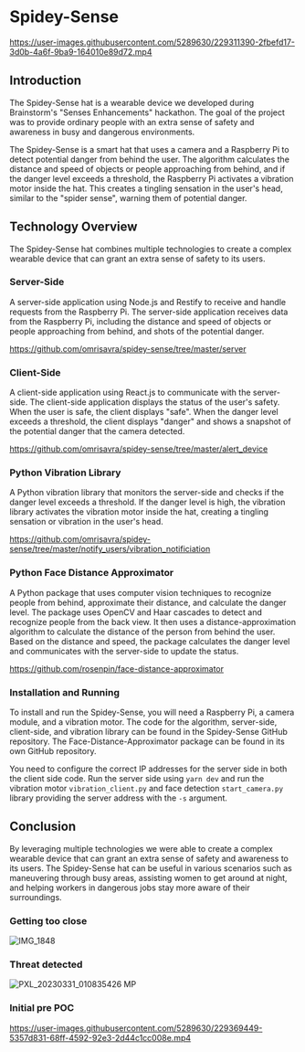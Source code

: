# Spidey-Sense


https://user-images.githubusercontent.com/5289630/229311390-2fbefd17-3d0b-4a6f-9ba9-164010e89d72.mp4



## Introduction

The Spidey-Sense hat is a wearable device we developed during Brainstorm's "Senses Enhancements" hackathon. The goal of the project was to provide ordinary people with an extra sense of safety and awareness in busy and dangerous environments.

The Spidey-Sense is a smart hat that uses a camera and a Raspberry Pi to detect potential danger from behind the user. The algorithm calculates the distance and speed of objects or people approaching from behind, and if the danger level exceeds a threshold, the Raspberry Pi activates a vibration motor inside the hat. This creates a tingling sensation in the user's head, similar to the "spider sense", warning them of potential danger.

## Technology Overview

The Spidey-Sense hat combines multiple technologies to create a complex wearable device that can grant an extra sense of safety to its users.

### Server-Side

A server-side application using Node.js and Restify to receive and handle requests from the Raspberry Pi. The server-side application receives data from the Raspberry Pi, including the distance and speed of objects or people approaching from behind, and shots of the potential danger.

https://github.com/omrisavra/spidey-sense/tree/master/server

### Client-Side

A client-side application using React.js to communicate with the server-side. The client-side application displays the status of the user's safety. When the user is safe, the client displays "safe". When the danger level exceeds a threshold, the client displays "danger" and shows a snapshot of the potential danger that the camera detected.

https://github.com/omrisavra/spidey-sense/tree/master/alert_device

### Python Vibration Library

A Python vibration library that monitors the server-side and checks if the danger level exceeds a threshold. If the danger level is high, the vibration library activates the vibration motor inside the hat, creating a tingling sensation or vibration in the user's head.

https://github.com/omrisavra/spidey-sense/tree/master/notify_users/vibration_notificiation

### Python Face Distance Approximator

A Python package that uses computer vision techniques to recognize people from behind, approximate their distance, and calculate the danger level. The package uses OpenCV and Haar cascades to detect and recognize people from the back view. It then uses a distance-approximation algorithm to calculate the distance of the person from behind the user. Based on the distance and speed, the package calculates the danger level and communicates with the server-side to update the status.

https://github.com/rosenpin/face-distance-approximator

### Installation and Running

To install and run the Spidey-Sense, you will need a Raspberry Pi, a camera module, and a vibration motor. The code for the algorithm, server-side, client-side, and vibration library can be found in the Spidey-Sense GitHub repository. The Face-Distance-Approximator package can be found in its own GitHub repository.

You need to configure the correct IP addresses for the server side in both the client side code.
Run the server side using `yarn dev` and run the vibration motor `vibration_client.py` and face detection `start_camera.py` library providing the server address with the `-s` argument.


## Conclusion

By leveraging multiple technologies we were able to create a complex wearable device that can grant an extra sense of safety and awareness to its users. The Spidey-Sense hat can be useful in various scenarios such as maneuvering through busy areas, assisting women to get around at night, and helping workers in dangerous jobs stay more aware of their surroundings.


### Getting too close
![IMG_1848](https://user-images.githubusercontent.com/5289630/229369438-36e80dae-806e-4a16-8ae4-2c8b2a474c7d.jpg)

### Threat detected
![PXL_20230331_010835426 MP](https://user-images.githubusercontent.com/5289630/229369432-c2d31112-5a8e-42f0-b374-e6152fd7dc3e.jpg)

### Initial pre POC

https://user-images.githubusercontent.com/5289630/229369449-5357d831-68ff-4592-92e3-2d44c1cc008e.mp4


